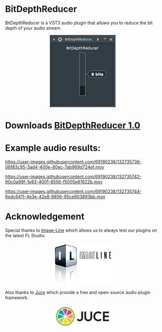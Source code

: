 # BitDepthReducer
BitDepthReducer is a VST3 audio plugin that allows you to reduce the bit depth of your audio stream.

<p align="center">
<img src="media/BitDepthReducer.png">
</p>

# Downloads [BitDepthReducer 1.0](https://github.com/Cyril-Meyer/BitDepthReducer/releases/tag/1.0)

# Example audio results:

https://user-images.githubusercontent.com/69190238/132735736-06f83c95-3ad4-400e-80ec-7ab969d724ef.mov

https://user-images.githubusercontent.com/69190238/132735742-90c0a99f-1e83-4001-8556-f5005e61622b.mov

https://user-images.githubusercontent.com/69190238/132735744-6edc6411-4e3e-42e8-8856-95ce903893bb.mov

# Acknowledgement

Special thanks to [Image-Line](https://www.image-line.com/) which allows us to always test our plugins on the latest FL Studio.

<p align="center">
<img src="media/ImageLine_logo.png" width="200">
</p>

Also thanks to [Juce](https://juce.com/) which provide a free and open-source audio plugin framework.

<p align="center">
<img src="media/Juce_logo.png" width="200">
</p>
